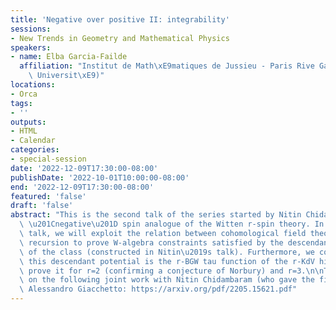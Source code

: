 ```yaml
---
title: 'Negative over positive II: integrability'
sessions:
- New Trends in Geometry and Mathematical Physics
speakers:
- name: Elba Garcia-Failde
  affiliation: "Institut de Math\xE9matiques de Jussieu - Paris Rive Gauche (Sorbonne\
    \ Universit\xE9)"
locations:
- Orca
tags:
- ''
outputs:
- HTML
- Calendar
categories:
- special-session
date: '2022-12-09T17:30:00-08:00'
publishDate: '2022-10-01T10:00:00-08:00'
end: '2022-12-09T17:30:00-08:00'
featured: 'false'
draft: 'false'
abstract: "This is the second talk of the series started by Nitin Chidambaram on a\
  \ \u201Cnegative\u201D spin analogue of the Witten r-spin theory. In this second\
  \ talk, we will exploit the relation between cohomological field theories and topological\
  \ recursion to prove W-algebra constraints satisfied by the descendant potential\
  \ of the class (constructed in Nitin\u2019s talk). Furthermore, we conjecture that\
  \ this descendant potential is the r-BGW tau function of the r-KdV hierarchy, and\
  \ prove it for r=2 (confirming a conjecture of Norbury) and r=3.\n\nThis is based\
  \ on the following joint work with Nitin Chidambaram (who gave the first talk) and\
  \ Alessandro Giacchetto: https://arxiv.org/pdf/2205.15621.pdf"
---
```

